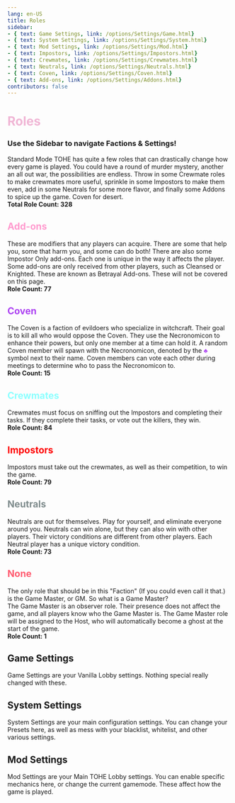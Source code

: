 ```yaml
---
lang: en-US
title: Roles
sidebar:
- { text: Game Settings, link: /options/Settings/Game.html}
- { text: System Settings, link: /options/Settings/System.html}
- { text: Mod Settings, link: /options/Settings/Mod.html}
- { text: Impostors, link: /options/Settings/Impostors.html}
- { text: Crewmates, link: /options/Settings/Crewmates.html} 
- { text: Neutrals, link: /options/Settings/Neutrals.html}
- { text: Coven, link: /options/Settings/Coven.html}
- { text: Add-ons, link: /options/Settings/Addons.html}
contributors: false
---
```


# <font color=#f0b6d5><b>Roles</b></font>

### Use the Sidebar to navigate Factions & Settings!

Standard Mode TOHE has quite a few roles that can drastically change how every game is played. You could have a round of murder mystery, another an all out war, the possibilities are endless. Throw in some Crewmate roles to make crewmates more useful, sprinkle in some Impostors to make them even, add in some Neutrals for some more flavor, and finally some Addons to spice up the game. Coven for desert. <br>
<b>Total Role Count: 328</b>

## <font color="#ff9ace"><b>Add-ons</b></font>
These are modifiers that any players can acquire. There are some that help you, some that harm you, and some can do both! There are also some Impostor Only add-ons. Each one is unique in the way it affects the player.<br>
Some add-ons are only received from other players, such as Cleansed or Knighted. These are known as Betrayal Add-ons. These will not be covered on this page.<br>
<b>Role Count: 77</b>

## <font color="#ac42f2"><b>Coven</b></font>
The Coven</font> is a faction of evildoers who specialize in witchcraft. Their goal is to kill all who would oppose the Coven. They use the Necronomicon to enhance their powers, but only one member at a time can hold it. A random Coven member will spawn with the Necronomicon, denoted by the <font color="#ac42f2">♣</font> symbol next to their name. Coven members can vote each other during meetings to determine who to pass the Necronomicon to.<br>
<b>Role Count: 15</b>

## <font color="#8cffff"><b>Crewmates</b></font>
Crewmates must focus on sniffing out the Impostors and completing their tasks. If they complete their tasks, or vote out the killers, they win.<br>
<b>Role Count: 84</b>

## <font color=red><b>Impostors</b></font>
Impostors must take out the crewmates, as well as their competition, to win the game.<br>
<b>Role Count: 79</b>

## <font color="#7f8c8d"><b>Neutrals</b></font>
Neutrals are out for themselves. Play for yourself, and eliminate everyone around you. Neutrals can win alone, but they can also win with other players. Their victory conditions are different from other players. Each Neutral player has a unique victory condition.<br>
<b>Role Count: 73</b> 

## <font color="#ff5b70"><b>None</b></font>
The only role that should be in this "Faction" (If you could even call it that.) is the Game Master, or GM. So what is a Game Master?<br>
The Game Master is an observer role. Their presence does not affect the game, and all players know who the Game Master is. The Game Master role will be assigned to the Host, who will automatically become a ghost at the start of the game.<br>
<b>Role Count: 1</b> 

## <b>Game Settings</b>
Game Settings are your Vanilla Lobby settings. Nothing special really changed with these.

## <b>System Settings</b>
System Settings are your main configuration settings. You can change your Presets here, as well as mess with your blacklist, whitelist, and other various settings.

## <b>Mod Settings</b>
Mod Settings are your Main TOHE Lobby settings. You can enable specific mechanics here, or change the current gamemode. These affect how the game is played.
